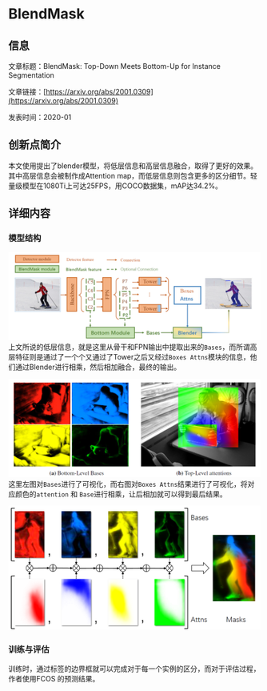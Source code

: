 # BlendMask

## 信息

文章标题：BlendMask: Top-Down Meets Bottom-Up for Instance Segmentation

文章链接：[https://arxiv.org/abs/2001.0309](https://arxiv.org/abs/2001.0309)

发表时间：2020-01


## 创新点简介
本文使用提出了blender模型，将低层信息和高层信息融合，取得了更好的效果。其中高层信息会被制作成Attention map，而低层信息则包含更多的区分细节。轻量级模型在1080Ti上可达25FPS，用COCO数据集，mAP达34.2%。


## 详细内容
### 模型结构
![](../../../img/article/2022-02-25-15-11-58.png)
上文所说的低层信息，就是这里从骨干和FPN输出中提取出来的`Bases`，而所谓高层特征则是通过了一个个又通过了Tower之后又经过`Boxes Attns`模块的信息，他们通过Blender进行相乘，然后相加融合，最终的输出。<br/>

![](../../../img/article/2022-02-25-15-18-41.png)
这里左图对`Bases`进行了可视化，而右图对`Boxes Attns`结果进行了可视化，将对应颜色的`attention` 和 `Base`进行相乘，让后相加就可以得到最后结果。<br/>

![](../../../img/article/2022-02-25-15-52-35.png)

### 训练与评估
训练时，通过标签的边界框就可以完成对于每一个实例的区分，而对于评估过程，作者使用FCOS 的预测结果。